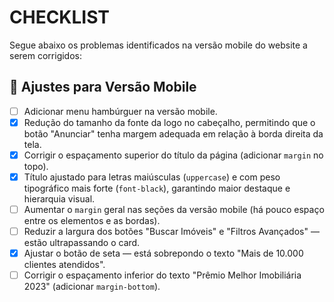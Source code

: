 # CHECKLIST

Segue abaixo os problemas identificados na versão mobile do website a serem corrigidos:

## 📱 Ajustes para Versão Mobile

- [ ] Adicionar menu hambúrguer na versão mobile.
- [x] Redução do tamanho da fonte da logo no cabeçalho, permitindo que o botão "Anunciar" tenha margem adequada em relação à borda direita da tela.
- [x] Corrigir o espaçamento superior do título da página (adicionar `margin` no topo).
- [x] Título ajustado para letras maiúsculas (`uppercase`) e com peso tipográfico mais forte (`font-black`), garantindo maior destaque e hierarquia visual.
- [ ] Aumentar o `margin` geral nas seções da versão mobile (há pouco espaço entre os elementos e as bordas).
- [ ] Reduzir a largura dos botões "Buscar Imóveis" e "Filtros Avançados" — estão ultrapassando o card.
- [x] Ajustar o botão de seta — está sobrepondo o texto "Mais de 10.000 clientes atendidos".
- [ ] Corrigir o espaçamento inferior do texto "Prêmio Melhor Imobiliária 2023" (adicionar `margin-bottom`).
